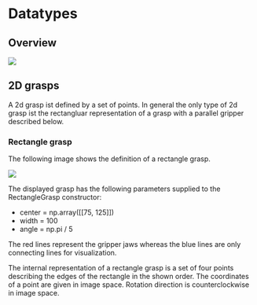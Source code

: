 # Datatypes

## Overview

![](classes.png)

## 2D grasps
A 2d grasp ist defined by a set of points. 
In general the only type of 2d grasp ist the rectangluar representation of a grasp with a parallel gripper described below.


### Rectangle grasp
The following image shows the definition of a rectangle grasp.

![](grasp_def.png)

The displayed grasp has the following parameters supplied to the RectangleGrasp constructor:
* center = np.array([[75, 125]])
* width = 100
* angle = np.pi / 5

The red lines represent the gripper jaws whereas the blue lines are only connecting lines for visualization.

The internal representation of a rectangle grasp is a set of four points describing the edges of the rectangle in the shown order.
The coordinates of a point are given in image space.
Rotation direction is counterclockwise in image space.